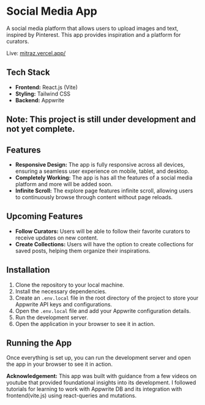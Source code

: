 # Social Media App

A social media platform that allows users to upload images and text, inspired by Pinterest. This app provides inspiration and a platform for curators.

Live: [mitraz.vercel.app/](https://mitraz.vercel.app/)

## Tech Stack

- **Frontend:** React.js (Vite)
- **Styling:** Tailwind CSS
- **Backend:** Appwrite

## **Note: This project is still under development and not yet complete.**

## Features

- **Responsive Design:** The app is fully responsive across all devices, ensuring a seamless user experience on mobile, tablet, and desktop.
- **Completely Working:** The app is has all the features of a social media platform and more will be added soon.
- **Infinite Scroll:** The explore page features infinite scroll, allowing users to continuously browse through content without page reloads.

## Upcoming Features

- **Follow Curators:** Users will be able to follow their favorite curators to receive updates on new content.
- **Create Collections:** Users will have the option to create collections for saved posts, helping them organize their inspirations.

## Installation

1. Clone the repository to your local machine.
2. Install the necessary dependencies.
3. Create an `.env.local` file in the root directory of the project to store your Appwrite API keys and configurations.
4. Open the `.env.local` file and add your Appwrite configuration details.
5. Run the development server.
6. Open the application in your browser to see it in action.

## Running the App
Once everything is set up, you can run the development server and open the app in your browser to see it in action.

**Acknowledgement:** This app was built with guidance from a few videos on youtube that provided foundational insights into its development. I followed tutorials for learning to work with Appwrite DB and its integration with frontend(vite.js) using react-queries and mutations. 
